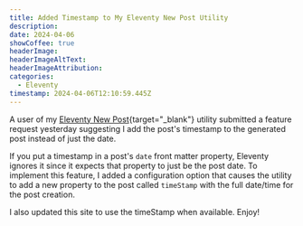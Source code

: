 ```yaml
---
title: Added Timestamp to My Eleventy New Post Utility
description: 
date: 2024-04-06
showCoffee: true
headerImage: 
headerImageAltText: 
headerImageAttribution: 
categories:
  - Eleventy
timestamp: 2024-04-06T12:10:59.445Z
---
```


A user of my [Eleventy New Post](https://github.com/johnwargo/eleventy-new-post){target="_blank"} utility submitted a feature request yesterday suggesting I add the post's timestamp to the generated post instead of just the date. 

If you put a timestamp in a post's `date` front matter property, Eleventy ignores it since it expects that property to just be the post date. To implement this feature, I added a configuration option that causes the utility to add a new property to the post called `timeStamp` with the full date/time for the post creation.

I also updated this site to use the timeStamp when available. Enjoy!
